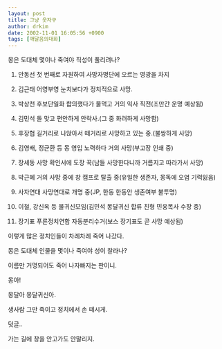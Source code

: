 ```yaml
---
layout: post
title: 그냥 웃자구
author: drkim
date: 2002-11-01 16:05:56 +0900
tags: [깨달음의대화]
---
```

몽은 도대체 몇이나 죽여야 직성이 풀리려나?
  

  
1. 안동선 첫 번째로 자원하여 사망자명단에 오르는 영광을 차지
  

  
2. 김근태 어영부영 눈치보다가 정치적으로 사망.
  

  
3. 박상천 후보단일화 합의했다가 물먹고 거의 익사 직전(조만간 운명 예상됨)
  

  
4. 김민석 돌 맞고 편안하게 안락사.(그 중 화려하게 사망함)
  

  
5. 후장협 길거리로 나앉아서 떼거리로 사망하고 있는 중.(불쌍하게 사망)
  

  
6. 김영배, 정균환 등 몽 영입 노력하다 거의 사망(부고장 인쇄 중)
  

  
7. 장세동 사망 확인서에 도장 꾹(남들 사망한다니까 거름지고 따라가서 사망)
  

  
8. 박근혜 거의 사망 중에 창 캠프로 탈출 중(유일한 생존자, 몽독에 오염 기력잃음)
  

  
9. 사자연대 사망연대로 개명 중(JP, 한동 한동안 생존여부 불투명)
  

  
10. 이철, 강신옥 등 물귀신모임(김민석 몽달귀신 합류 친형 민웅목사 수장 중)
  

  
11. 장기표 푸른정치연합 자동분리수거(보스 장기표도 곧 사망 예상됨)
  

  

  
이렇게 많은 정치인들이 차례차례 죽어 나갔다.
  
몽은 도대체 인물을 몇이나 죽여야 성이 찰라나?
  
이름만 거명되어도 죽어 나자빠지는 판이니.
  

  
몽아!
  
몽달아 몽달귀신아.
  
생사람 그만 죽이고 정치에서 손 떼시게.
  

  

  
덧글..
  
가는 길에 창을 안고가도 안말리지.